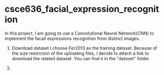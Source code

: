 # csce636_facial_expression_recognition
In this project, I am going to use a Convolutional Neural Network(CNN) to implement the facail expressions recognition from distinct images.

1. Download dataset
I choose Fer2013 as the training dataset. Because of the size restriction of the uploading files, I decide to attach a link to download the related dataset. You can find it in the "dataset" folder.

2. 

